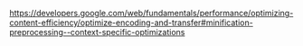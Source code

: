 https://developers.google.com/web/fundamentals/performance/optimizing-content-efficiency/optimize-encoding-and-transfer#minification-preprocessing--context-specific-optimizations